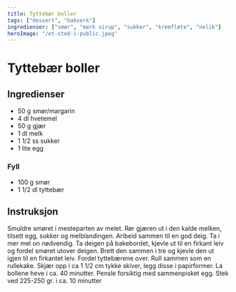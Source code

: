 ```yaml
---
title: Tyttebær boller
tags: ["dessert", "bakverk"]
ingredienser: ["smør", "mørk sirup", "sukker", "kremfløte", "nelik"]
heroImage: "/et-sted-i-public.jpeg"
---
```


# Tyttebær boller

## Ingredienser

- 50 g smør/margarin
- 4 dl hvetemel
- 50 g gjær
- 1 dl melk
- 1 1/2 ss sukker
- 1 lite egg

### Fyll

- 100 g smør
- 1 1/2 dl tyttebær

## Instruksjon

Smuldre smøret i mesteparten av melet. Rør gjæren ut i den kalde melken, tilsett egg, sukker og melblandingen. Aribeid sammen til en god deig. Ta i mer mel on nødvendig. Ta deigen på bakebordet, kjevle ut til en firkant leiv og fordel smøret utover deigen. Brett den sammen i tre og kjevle den ut igjen til en firkantet leiv. Fordel tyttebærene over. Rull sammen som en rullekake. Skjær opp i ca 1 1/2 cm tykke skiver, legg disse i papirformer. La bollene heve i ca. 40 minutter. Pensle forsiktig med sammenpisket egg. Stek ved 225-250 gr. i ca. 10 minutter
